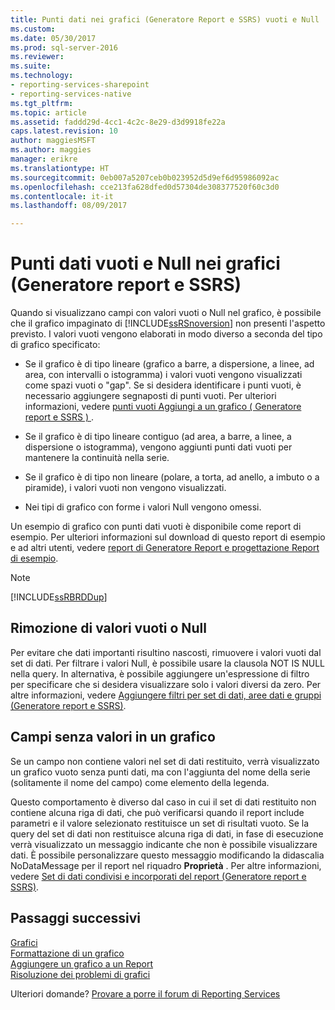 ```yaml
---
title: Punti dati nei grafici (Generatore Report e SSRS) vuoti e Null | Documenti Microsoft
ms.custom: 
ms.date: 05/30/2017
ms.prod: sql-server-2016
ms.reviewer: 
ms.suite: 
ms.technology:
- reporting-services-sharepoint
- reporting-services-native
ms.tgt_pltfrm: 
ms.topic: article
ms.assetid: faddd29d-4cc1-4c2c-8e29-d3d9918fe22a
caps.latest.revision: 10
author: maggiesMSFT
ms.author: maggies
manager: erikre
ms.translationtype: HT
ms.sourcegitcommit: 0eb007a5207ceb0b023952d5d9ef6d95986092ac
ms.openlocfilehash: cce213fa628dfed0d57304de308377520f60c3d0
ms.contentlocale: it-it
ms.lasthandoff: 08/09/2017

---
```


# <a name="empty-and-null-data-points-in-charts-report-builder-and-ssrs"></a>Punti dati vuoti e Null nei grafici (Generatore report e SSRS)

  Quando si visualizzano campi con valori vuoti o Null nel grafico, è possibile che il grafico impaginato di [!INCLUDE[ssRSnoversion](../../includes/ssrsnoversion-md.md)] non presenti l'aspetto previsto. I valori vuoti vengono elaborati in modo diverso a seconda del tipo di grafico specificato:  
  
-   Se il grafico è di tipo lineare (grafico a barre, a dispersione, a linee, ad area, con intervalli o istogramma) i valori vuoti vengono visualizzati come spazi vuoti o "gap". Se si desidera identificare i punti vuoti, è necessario aggiungere segnaposti di punti vuoti. Per ulteriori informazioni, vedere [punti vuoti Aggiungi a un grafico &#40; Generatore report e SSRS &#41; ](../../reporting-services/report-design/add-empty-points-to-a-chart-report-builder-and-ssrs.md).  
  
-   Se il grafico è di tipo lineare contiguo (ad area, a barre, a linee, a dispersione o istogramma), vengono aggiunti punti dati vuoti per mantenere la continuità nella serie.  
  
-   Se il grafico è di tipo non lineare (polare, a torta, ad anello, a imbuto o a piramide), i valori vuoti non vengono visualizzati.  
  
-   Nei tipi di grafico con forme i valori Null vengono omessi.  
  
 Un esempio di grafico con punti dati vuoti è disponibile come report di esempio. Per ulteriori informazioni sul download di questo report di esempio e ad altri utenti, vedere [report di Generatore Report e progettazione Report di esempio](http://go.microsoft.com/fwlink/?LinkId=198283).  
  
> [!NOTE]  
>  [!INCLUDE[ssRBRDDup](../../includes/ssrbrddup-md.md)]  
  
## <a name="removing-empty-or-null-values"></a>Rimozione di valori vuoti o Null  
 Per evitare che dati importanti risultino nascosti, rimuovere i valori vuoti dal set di dati. Per filtrare i valori Null, è possibile usare la clausola NOT IS NULL nella query. In alternativa, è possibile aggiungere un'espressione di filtro per specificare che si desidera visualizzare solo i valori diversi da zero. Per altre informazioni, vedere [Aggiungere filtri per set di dati, aree dati e gruppi &#40;Generatore report e SSRS&#41;](../../reporting-services/report-design/add-dataset-filters-data-region-filters-and-group-filters.md).  
  
## <a name="fields-with-no-values-in-a-chart"></a>Campi senza valori in un grafico  
 Se un campo non contiene valori nel set di dati restituito, verrà visualizzato un grafico vuoto senza punti dati, ma con l'aggiunta del nome della serie (solitamente il nome del campo) come elemento della legenda.  
  
 Questo comportamento è diverso dal caso in cui il set di dati restituito non contiene alcuna riga di dati, che può verificarsi quando il report include parametri e il valore selezionato restituisce un set di risultati vuoto. Se la query del set di dati non restituisce alcuna riga di dati, in fase di esecuzione verrà visualizzato un messaggio indicante che non è possibile visualizzare dati. È possibile personalizzare questo messaggio modificando la didascalia NoDataMessage per il report nel riquadro **Proprietà** . Per altre informazioni, vedere [Set di dati condivisi e incorporati del report &#40;Generatore report e SSRS&#41;](../../reporting-services/report-data/report-embedded-datasets-and-shared-datasets-report-builder-and-ssrs.md).  

## <a name="next-steps"></a>Passaggi successivi

[Grafici](../../reporting-services/report-design/charts-report-builder-and-ssrs.md)   
[Formattazione di un grafico](../../reporting-services/report-design/formatting-a-chart-report-builder-and-ssrs.md)   
[Aggiungere un grafico a un Report](../../reporting-services/report-design/add-a-chart-to-a-report-report-builder-and-ssrs.md)   
[Risoluzione dei problemi di grafici](../../reporting-services/report-design/troubleshoot-charts-report-builder-and-ssrs.md)  

Ulteriori domande? [Provare a porre il forum di Reporting Services](http://go.microsoft.com/fwlink/?LinkId=620231)
